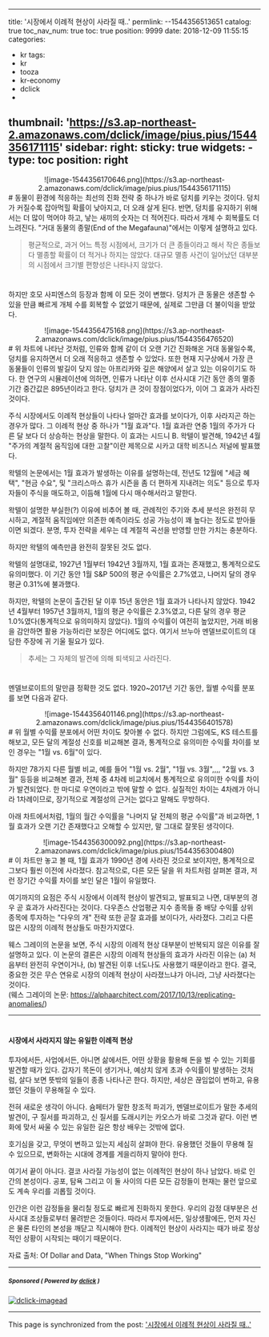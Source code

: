
---
title: '시장에서 이례적 현상이 사라질 때..'
permlink: --1544356513651
catalog: true
toc_nav_num: true
toc: true
position: 9999
date: 2018-12-09 11:55:15
categories:
- kr
tags:
- kr
- tooza
- kr-economy
- dclick
- 
thumbnail: 'https://s3.ap-northeast-2.amazonaws.com/dclick/image/pius.pius/1544356171115'
sidebar:
    right:
        sticky: true
widgets:
    -
        type: toc
        position: right
---


<center>
![image-1544356170646.png](https://s3.ap-northeast-2.amazonaws.com/dclick/image/pius.pius/1544356171115)</center>
#
동물이 환경에 적응하는 최선의 진화 전략 중 하나가 바로 덩치를 키우는 것이다. 덩치가 커질수록 잡아먹힐 확률이 낮아지고, 더 오래 살게 된다. 반면, 덩치를 유지하기 위해서는 더 많이 먹어야 하고, 낳는 새끼의 숫자는 더 적어진다. 따라서 개체 수 회복률도 더 느려진다. "거대 동물의 종말(End of the Megafauna)"에서는 이렇게 설명하고 있다. 

>평균적으로, 과거 어느 특정 시점에서, 크기가 더 큰 종들이라고 해서 작은 종들보다 멸종할 확률이 더 적거나 하지는 않았다.  대규모 멸종 사건이 일어났던 대부분의 시점에서 크기별 편향성은 나타나지 않았다. 
#
하지만 호모 사피엔스의 등장과 함께 이 모든 것이 변했다. 덩치가 큰 동물은 생존할 수 있을 만큼 빠르게 개체 수를 회복할 수 없었기 때문에, 실제로 그만큼 더 불이익을 받았다.  

<center>
![image-1544356475168.png](https://s3.ap-northeast-2.amazonaws.com/dclick/image/pius.pius/1544356476520)
</center>
#
위 차트에 나타난 것처럼, 인류와 함께 같이 더 오랜 기간 진화해온 거대 동물일수록, 덩치를 유지하면서 더 오래 적응하고 생존할 수 있었다. 또한 현재 지구상에서 가장 큰 동물들이 인류의 발길이 닺지 않는 아프리카와 깊은 해양에서 살고 있는 이유이기도 하다. 한 연구의 시뮬레이션에 의하면, 인류가 나타난 이후 선사시대 기간 동안 종의 멸종 기간 중간값은 895년이라고 한다. 덩치가 큰 것이 장점이었다가, 이어 그 효과가 사라진 것이다.  

주식 시장에서도 이례적 현상들이 나타나 얼마간 효과를 보이다가, 이후 사라지곤 하는 경우가 많다. 그 이례적 현상 중 하나가 "1월 효과"다. 1월 효과란 연중 1월의 주가가 다른 달 보다 더 상승하는 현상을 말한다. 이 효과는 시드니 B. 왁텔이 발견해, 1942년 4월  "주가의 계절적 움직임에 대한 고찰"이란 제목으로 시카고 대학 비즈니스 저널에 발표했다. 

왁텔의 논문에서는 1월 효과가 발생하는 이유를 설명하는데, 전년도 12월에  "세금 혜택",  "현금 수요", 및 "크리스마스 휴가 시즌을 좀 더 편하게 지내려는 의도" 등으로 투자자들이 주식을 매도하고, 이듬해 1월에 다시 매수해서라고 말한다.   

왁텔이 설명한 부실한(?) 이유에 비추어 볼 때, 관례적인 주기와 추세 분석은 완전히 무시하고, 계절적 움직임에만 의존한 예측이라도 성공 가능성이 꽤 높다는 정도로 받아들이면 되겠다. 분명, 투자 전략을 세우는 데 계절적 곡선을 반영할 만한 가치는 충분하다.  

하지만 왁텔의 예측만큼 완전히 잘못된 것도 없다.  

왁텔의 설명대로, 1927년 1월부터 1942년 3월까지, 1월 효과는 존재했고, 통계적으로도 유의미했다.  이 기간 동안 1월 S&P 500의 평균 수익률은 2.7%였고, 나머지 달의 경우 평균 0.31%에 불과했다.

하지만, 왁텔의 논문이 출간된 달 이후 15년 동안은 1월 효과가 나타나지 않았다. 1942년 4월부터 1957년 3월까지, 1월의 평균 수익률은 2.3%였고, 다른 달의 경우  평균 1.0%였다(통계적으로 유의미하지 않았다).  1월의 수익률이 여전히 높았지만, 거래 비용을 감안하면 활용 가능하리란 보장은 어디에도 없다. 여기서 브누아 멘델브로이트의 대담한 주장에 귀 기울 필요가 있다.  

>추세는 그 자체의 발견에 의해 퇴색되고 사라진다.  
#
멘델브로이트의 말만큼 정확한 것도 없다.  1920~2017년 기간 동안, 월별 수익률 분포를 보면 다음과 같다. 

<center> 
![image-1544356401146.png](https://s3.ap-northeast-2.amazonaws.com/dclick/image/pius.pius/1544356401578)
</center> 
#
위 월별 수익률 분포에서 어떤 차이도 찾아볼 수 없다. 하지만 그럼에도, KS 테스트를 해보고, 모든 달의 계절성 신호를 비교해본 결과, 통계적으로 유의미한 수익률 차이를 보인 경우는 "1월 vs. 6월"이 있다.  

하지만 78가지 다른 월별 비교, 예를 들어 "1월 vs. 2월", "1월 vs. 3월",,,, "2월 vs. 3월" 등등을 비교해본 결과, 전체 중 4차례 비교치에서 통계적으로 유의미한 수익률 차이가 발견되었다. 한 마디로 우연이라고 밖에 말할 수 없다. 실질적인 차이는 4차례가 아니라 1차례이므로, 장기적으로 계절성의 근거는 없다고 말해도 무방하다. 

아래 차트에서처럼, 1월의 월간 수익률을 "나머지 달 전체의 평균 수익률"과 비교하면, 1월 효과가 오랜 기간 존재했다고 오해할 수 있지만, 말 그대로 잘못된 생각이다. 

<center> 
![image-1544356300092.png](https://s3.ap-northeast-2.amazonaws.com/dclick/image/pius.pius/1544356300480)
</center> 
#
이 차트만 놓고 볼 때, 1월 효과가 1990년 경에 사라진 것으로 보이지만, 통계적으로 그보다 훨씬 이전에 사라졌다.  참고적으로,  다른 모든 달을 위 차트처럼 살펴본 결과, 저런 장기간 수익률 차이를 보인 달은 1월이 유일했다.

여기까지의 요점은 주식 시장에서 이례적 현상이 발견되고, 발표되고 나면, 대부분의 경우 곧 효과가 사라진다는 것이다.  다우존스 산업평균 지수 종목들 중 배당 수익률 상위 종목에 투자하는 "다우의 개" 전략 또한 곧잘 효과를 보이다가, 사라졌다. 그리고 다른 많은 시장의 이례적 현상들도 마찬가지였다.   

웨스 그레이의 논문을 보면, 주식 시장의 이례적 현상 대부분이 반복되지 않은 이유를 잘 설명하고 있다. 이 논문의 결론은 시장의 이례적 현상들의 효과가 사라진 이유는 (a) 처음부터 완전히 우연이거나, (b)  발견된 이후 너도나도 사용했기 때문이라고 한다. 결국, 중요한 것은 무슨 연유로 시장의 이례적 현상이 사라졌느냐가 아니라, 그냥 사라졌다는 것이다.  
(웨스 그레이의 논문: https://alphaarchitect.com/2017/10/13/replicating-anomalies/)

---- 
#
#### 시장에서 사라지지 않는 유일한 이례적 현상 

투자에서든, 사업에서든, 아니면 삶에서든, 어떤 상황을 활용해 돈을 벌 수 있는 기회를 발견할 때가 있다. 갑자기 목돈이 생기거나, 예상치 않게 초과 수익률이 발생하는 것처럼, 살다 보면 뜻밖의 일들이 종종 나타나곤 한다. 하지만, 세상은 끊임없이 변하고, 유용했던 것들이 무용해질 수 있다. 

전혀 새로운 생각이 아니다. 슘페터가 말한 창조적 파괴가, 멘델브로이트가 말한 추세의 발견이, 구 질서를 파괴하고, 신 질서를 도래시키는 카오스가 바로 그것과 같다. 이런 변화에 맞서 싸울 수 있는 유일한 길은 항상 배우는 것밖에 없다.  

호기심을 갖고, 무엇이 변하고 있는지 세심히 살펴야 한다. 유용했던 것들이 무용해 질 수 있으므로, 변화하는 시대에 경계를 게을리하지 말아야 한다. 

여기서 끝이 아니다. 결코 사라질 가능성이 없는 이례적인 현상이 하나 남았다. 바로 인간의 본성이다. 공포, 탐욕 그리고 이 둘 사이의 다른 모든 감정들이 현재는 물런 앞으로도 계속 우리를 괴롭힐 것이다.  

인간은 이런 감정들을 물리칠 정도로 빠르게 진화하지 못한다. 우리의 감정 대부분은 선사시대 조상들로부터 물려받은 것들이다. 따라서 투자에서든, 일상생활에든,  먼저 자신은 물론 타인의 본성을 깨닫고 직시해야 한다. 이례적인 현상이 사라지는 때가 바로 정상적인 상황이 시작되는 때이기 때문이다. 

자료 출처: Of Dollar and Data, "When Things Stop Working"

---

#####  <sub> **Sponsored ( Powered by [dclick](https://www.dclick.io) )** </sub>
[![dclick-imagead](https://s3.ap-northeast-2.amazonaws.com/dclick/image/dclick/1540725947960.png)](https://api.dclick.io/v1/c?x=eyJhbGciOiJIUzI1NiIsInR5cCI6IkpXVCJ9.eyJjIjoicGl1cy5waXVzIiwicyI6Ii0tMTU0NDM1NjUxMzY1MSIsImEiOlsiaS02Il0sInVybCI6Imh0dHBzOi8vd3d3LnllczI0LmNvbS8yNC9Hb29kcy82NTU1OTM3MD9BY29kZT0xMDEiLCJpYXQiOjE1NDQzNTY1MTMsImV4cCI6MTg1OTcxNjUxM30.LiwhUMGcTOq2_lTA_pB7_HFkC_yePB1cnAYK4MBRK9I)

- - -

This page is synchronized from the post: ['시장에서 이례적 현상이 사라질 때..'](https://steemit.com/@pius.pius/--1544356513651)
